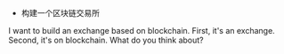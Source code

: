 
* 构建一个区块链交易所

I want to build an exchange based on blockchain. First, it's an exchange. Second, it's on blockchain. What do you think about?
